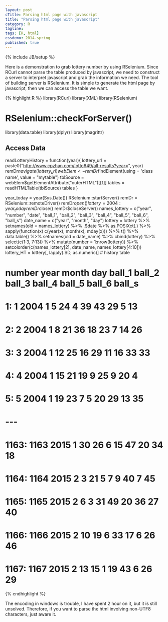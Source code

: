 ```yaml
---
layout: post
cTitle: Parsing html page with javascript
title: "Parsing html page with javascript"
category: R
tagline:
tags: [R, html]
cssdemo: 2014-spring
published: true
---
```

{% include JB/setup %}

Here is a demonstration to grab lottery number by using RSelenium. Since RCurl cannot parse the table produced by javascript, we need to construct a server to interpret javascript and grab the information we need. The tool of building server is RSelenium. It is simple to generate the html page by javascript, then we can access the table we want.

<!-- more -->

{% highlight R %}
library(RCurl)
library(XML)
library(RSelenium)
# RSelenium::checkForServer()
library(data.table)
library(dplyr)
library(magrittr)

## Access Data
readLotteryHistory = function(year){
        lottery_url = paste0("http://www.cpzhan.com/lotto649/all-results?year=", year)
        remDr$navigate(lottery_url)
        webElem <- remDr$findElement(using = 'class name', value = "mytable")
        tblSource = webElem$getElementAttribute("outerHTML")[[1]]
        tables = readHTMLTable(tblSource)
        tables
}

year_today = year(Sys.Date())
RSelenium::startServer()
remDr = RSelenium::remoteDriver()
remDr$open()
lottery = 2004:year_today %>% sapply(function(year) readLotteryHistory(year)) %>% rbindlist(.)
remDr$close()
remDr$closeServer()
names_lottery = c("year", "number", "date", "ball_1", "ball_2", "ball_3", "ball_4", "ball_5", "ball_6", "ball_s")
date_name = c("year", "month", "day")
lottery = lottery %>% setnames(old = names_lottery) %>% .$date %>%
                    as.POSIXct(.) %>% sapply(function(x) c(year(x), month(x), mday(x))) %>%
                    t() %>% data.table() %>% setnames(old = date_name) %>% cbind(lottery) %>%
                    select(c(1:3, 7:13)) %>% mutate(number = 1:nrow(lottery)) %>%
                    setcolorder(c(names_lottery[2], date_name, names_lottery[4:10]))
lottery_HT = lottery[, lapply(.SD, as.numeric)] # history table

#       number year month day ball_1 ball_2 ball_3 ball_4 ball_5 ball_6 ball_s
#    1:      1 2004     1   5     24      4     39     43     29      5     13
#    2:      2 2004     1   8     21     36     18     23      7     14     26
#    3:      3 2004     1  12     25     16     29     11     16     33     33
#    4:      4 2004     1  15     21     19      9     25      9     20      4
#    5:      5 2004     1  19     23      7      5     20     29     13     35
#   ---
# 1163:   1163 2015     1  30     26      6     15     47     20     34     18
# 1164:   1164 2015     2   3     21      5      7      9     40      7     45
# 1165:   1165 2015     2   6      3     31     49     20     36     27     40
# 1166:   1166 2015     2  10     19      6     33     17      6     26     46
# 1167:   1167 2015     2  13     15      1     19     43      6     26     29
{% endhighlight %}

The encoding in windows is trouble, I have spent 2 hour on it, but it is still unsolved. Therefore, if you want to parse the html involving non-UTF8 characters, just aware it.

